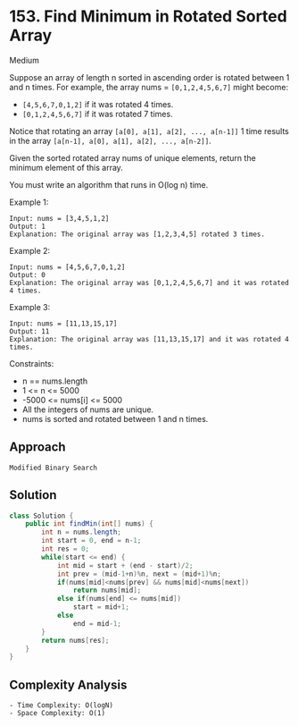 # 153. Find Minimum in Rotated Sorted Array
Medium


Suppose an array of length n sorted in ascending order is rotated between 1 and n times. For example, the array nums = `[0,1,2,4,5,6,7]` might become:

- `[4,5,6,7,0,1,2]` if it was rotated 4 times.
- `[0,1,2,4,5,6,7]` if it was rotated 7 times.

Notice that rotating an array `[a[0], a[1], a[2], ..., a[n-1]]` 1 time results in the array `[a[n-1], a[0], a[1], a[2], ..., a[n-2]]`.

Given the sorted rotated array nums of unique elements, return the minimum element of this array.

You must write an algorithm that runs in O(log n) time.

 

Example 1:
```
Input: nums = [3,4,5,1,2]
Output: 1
Explanation: The original array was [1,2,3,4,5] rotated 3 times.
```
Example 2:
```
Input: nums = [4,5,6,7,0,1,2]
Output: 0
Explanation: The original array was [0,1,2,4,5,6,7] and it was rotated 4 times.
```
Example 3:
```
Input: nums = [11,13,15,17]
Output: 11
Explanation: The original array was [11,13,15,17] and it was rotated 4 times. 
 ```

Constraints:

- n == nums.length
- 1 <= n <= 5000
- -5000 <= nums[i] <= 5000
- All the integers of nums are unique.
- nums is sorted and rotated between 1 and n times.

## Approach
```
Modified Binary Search
```

## Solution
```java
class Solution {
    public int findMin(int[] nums) {
        int n = nums.length;
        int start = 0, end = n-1;
        int res = 0;
        while(start <= end) {
            int mid = start + (end - start)/2;
            int prev = (mid-1+n)%n, next = (mid+1)%n;
            if(nums[mid]<nums[prev] && nums[mid]<nums[next])
                return nums[mid];
            else if(nums[end] <= nums[mid])
                start = mid+1;
            else
                end = mid-1;
        }
        return nums[res];
    }
}
```
## Complexity Analysis
```
- Time Complexity: O(logN)
- Space Complexity: O(1)
```
